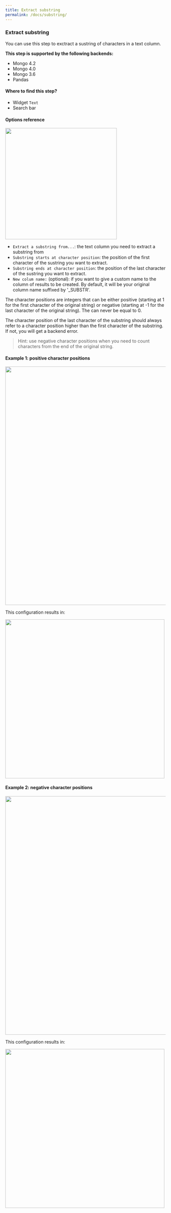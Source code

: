 ```yaml
---
title: Extract substring
permalink: /docs/substring/
---
```


### Extract substring

You can use this step to exctract a sustring of characters in a text column.

**This step is supported by the following backends:**

- Mongo 4.2
- Mongo 4.0
- Mongo 3.6
- Pandas

#### Where to find this step?

- Widget `Text`
- Search bar

#### Options reference

<img src="../../img/docs/user-interface/substring_step_form.jpg" width="350" />

- `Extract a substring from...`: the text column you need to extract a substring
  from
- `Substring starts at character position`: the position of the first character
  of the sustring you want to extract.
- `Substring ends at character position`: the position of the last character
  of the sustring you want to extract.
- `New colum name:` (optional): if you want to give a custom name to the column
  of results to be created. By default, it will be your original column name
  suffixed by '\_SUBSTR'.

The character positions are integers that can be either positive (starting at 1
for the first character of the original string) or negative (starting at -1 for
the last character of the original string). The can never be equal to 0.

The character position of the last character of the substring should always
refer to a character position higher than the first character of the substring.
If not, you will get a backend error.

> Hint: use negative character positions when you need to count characters from
> the end of the original string.

#### Example 1: positive character positions

<img src="../../img/docs/user-interface/substring_example_conf_1.jpg" width="750" />

This configuration results in:

<img src="../../img/docs/user-interface/substring_example_result.jpg" width="500" />

#### Example 2: negative character positions

<img src="../../img/docs/user-interface/substring_example_conf_2.jpg" width="750" />

This configuration results in:

<img src="../../img/docs/user-interface/substring_example_result.jpg" width="500" />
